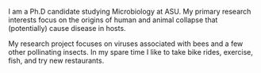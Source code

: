 I am a Ph.D candidate studying Microbiology at ASU. My primary research interests focus on the origins of human and animal collapse that (potentially) cause disease in hosts.

My research project focuses on viruses associated with bees and a few other pollinating insects. In my spare time I like to take bike rides, exercise, fish, and try new restaurants.
